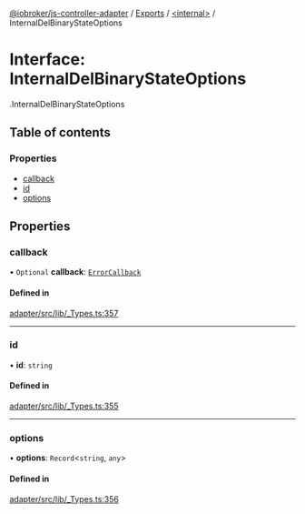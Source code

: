 [@iobroker/js-controller-adapter](../README.md) / [Exports](../modules.md) / [<internal\>](../modules/internal_.md) / InternalDelBinaryStateOptions

# Interface: InternalDelBinaryStateOptions

[<internal>](../modules/internal_.md).InternalDelBinaryStateOptions

## Table of contents

### Properties

- [callback](internal_.InternalDelBinaryStateOptions.md#callback)
- [id](internal_.InternalDelBinaryStateOptions.md#id)
- [options](internal_.InternalDelBinaryStateOptions.md#options)

## Properties

### callback

• `Optional` **callback**: [`ErrorCallback`](../modules/internal_.md#errorcallback)

#### Defined in

[adapter/src/lib/_Types.ts:357](https://github.com/ioBroker/ioBroker.js-controller/blob/0a61af83/packages/adapter/src/lib/_Types.ts#L357)

___

### id

• **id**: `string`

#### Defined in

[adapter/src/lib/_Types.ts:355](https://github.com/ioBroker/ioBroker.js-controller/blob/0a61af83/packages/adapter/src/lib/_Types.ts#L355)

___

### options

• **options**: `Record`<`string`, `any`\>

#### Defined in

[adapter/src/lib/_Types.ts:356](https://github.com/ioBroker/ioBroker.js-controller/blob/0a61af83/packages/adapter/src/lib/_Types.ts#L356)
